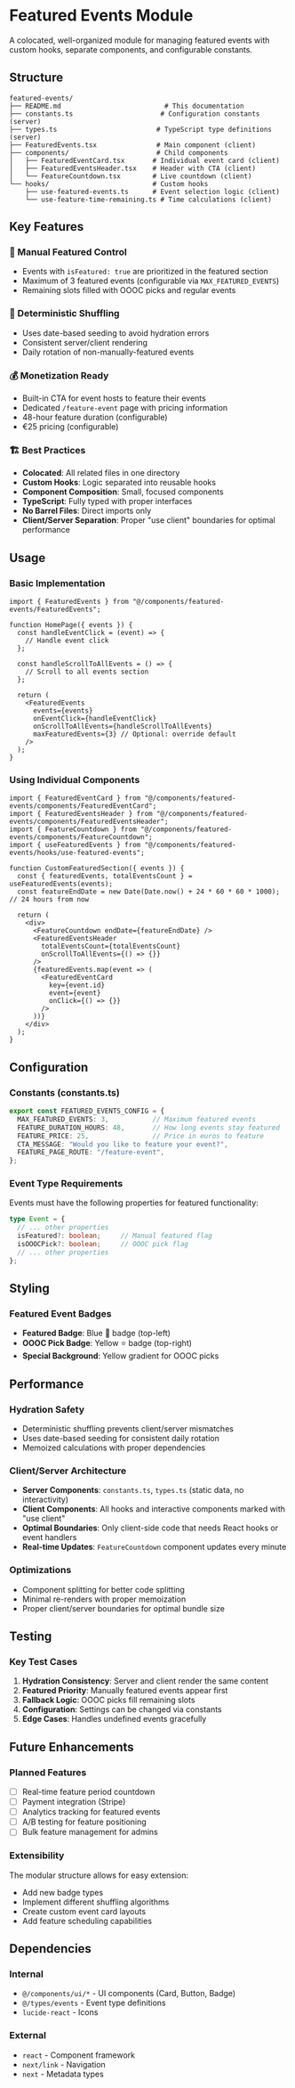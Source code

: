 # Featured Events Module

A colocated, well-organized module for managing featured events with custom hooks, separate components, and configurable constants.

## Structure

```
featured-events/
├── README.md                          # This documentation
├── constants.ts                      # Configuration constants (server)
├── types.ts                         # TypeScript type definitions (server)
├── FeaturedEvents.tsx               # Main component (client)
├── components/                      # Child components
│   ├── FeaturedEventCard.tsx       # Individual event card (client)
│   ├── FeaturedEventsHeader.tsx    # Header with CTA (client)
│   └── FeatureCountdown.tsx        # Live countdown (client)
└── hooks/                          # Custom hooks
    ├── use-featured-events.ts      # Event selection logic (client)
    └── use-feature-time-remaining.ts # Time calculations (client)
```

## Key Features

### 🎯 Manual Featured Control
- Events with `isFeatured: true` are prioritized in the featured section
- Maximum of 3 featured events (configurable via `MAX_FEATURED_EVENTS`)
- Remaining slots filled with OOOC picks and regular events

### 🔄 Deterministic Shuffling
- Uses date-based seeding to avoid hydration errors
- Consistent server/client rendering
- Daily rotation of non-manually-featured events

### 💰 Monetization Ready
- Built-in CTA for event hosts to feature their events
- Dedicated `/feature-event` page with pricing information
- 48-hour feature duration (configurable)
- €25 pricing (configurable)

### 🏗️ Best Practices
- **Colocated**: All related files in one directory
- **Custom Hooks**: Logic separated into reusable hooks
- **Component Composition**: Small, focused components
- **TypeScript**: Fully typed with proper interfaces
- **No Barrel Files**: Direct imports only
- **Client/Server Separation**: Proper "use client" boundaries for optimal performance

## Usage

### Basic Implementation

```tsx
import { FeaturedEvents } from "@/components/featured-events/FeaturedEvents";

function HomePage({ events }) {
  const handleEventClick = (event) => {
    // Handle event click
  };

  const handleScrollToAllEvents = () => {
    // Scroll to all events section
  };

  return (
    <FeaturedEvents
      events={events}
      onEventClick={handleEventClick}
      onScrollToAllEvents={handleScrollToAllEvents}
      maxFeaturedEvents={3} // Optional: override default
    />
  );
}
```

### Using Individual Components

```tsx
import { FeaturedEventCard } from "@/components/featured-events/components/FeaturedEventCard";
import { FeaturedEventsHeader } from "@/components/featured-events/components/FeaturedEventsHeader";
import { FeatureCountdown } from "@/components/featured-events/components/FeatureCountdown";
import { useFeaturedEvents } from "@/components/featured-events/hooks/use-featured-events";

function CustomFeaturedSection({ events }) {
  const { featuredEvents, totalEventsCount } = useFeaturedEvents(events);
  const featureEndDate = new Date(Date.now() + 24 * 60 * 60 * 1000); // 24 hours from now

  return (
    <div>
      <FeatureCountdown endDate={featureEndDate} />
      <FeaturedEventsHeader 
        totalEventsCount={totalEventsCount}
        onScrollToAllEvents={() => {}}
      />
      {featuredEvents.map(event => (
        <FeaturedEventCard 
          key={event.id}
          event={event}
          onClick={() => {}}
        />
      ))}
    </div>
  );
}
```

## Configuration

### Constants (constants.ts)

```typescript
export const FEATURED_EVENTS_CONFIG = {
  MAX_FEATURED_EVENTS: 3,           // Maximum featured events
  FEATURE_DURATION_HOURS: 48,       // How long events stay featured
  FEATURE_PRICE: 25,                // Price in euros to feature
  CTA_MESSAGE: "Would you like to feature your event?",
  FEATURE_PAGE_ROUTE: "/feature-event",
};
```

### Event Type Requirements

Events must have the following properties for featured functionality:

```typescript
type Event = {
  // ... other properties
  isFeatured?: boolean;     // Manual featured flag
  isOOOCPick?: boolean;     // OOOC pick flag
  // ... other properties
};
```

## Styling

### Featured Event Badges

- **Featured Badge**: Blue 📌 badge (top-left)
- **OOOC Pick Badge**: Yellow ⭐ badge (top-right)
- **Special Background**: Yellow gradient for OOOC picks

## Performance

### Hydration Safety
- Deterministic shuffling prevents client/server mismatches
- Uses date-based seeding for consistent daily rotation
- Memoized calculations with proper dependencies

### Client/Server Architecture
- **Server Components**: `constants.ts`, `types.ts` (static data, no interactivity)
- **Client Components**: All hooks and interactive components marked with "use client"
- **Optimal Boundaries**: Only client-side code that needs React hooks or event handlers
- **Real-time Updates**: `FeatureCountdown` component updates every minute

### Optimizations
- Component splitting for better code splitting
- Minimal re-renders with proper memoization
- Proper client/server boundaries for optimal bundle size

## Testing

### Key Test Cases
1. **Hydration Consistency**: Server and client render the same content
2. **Featured Priority**: Manually featured events appear first
3. **Fallback Logic**: OOOC picks fill remaining slots
4. **Configuration**: Settings can be changed via constants
5. **Edge Cases**: Handles undefined events gracefully

## Future Enhancements

### Planned Features
- [ ] Real-time feature period countdown
- [ ] Payment integration (Stripe)
- [ ] Analytics tracking for featured events
- [ ] A/B testing for feature positioning
- [ ] Bulk feature management for admins

### Extensibility
The modular structure allows for easy extension:
- Add new badge types
- Implement different shuffling algorithms
- Create custom event card layouts
- Add feature scheduling capabilities

## Dependencies

### Internal
- `@/components/ui/*` - UI components (Card, Button, Badge)
- `@/types/events` - Event type definitions
- `lucide-react` - Icons

### External
- `react` - Component framework
- `next/link` - Navigation
- `next` - Metadata types 